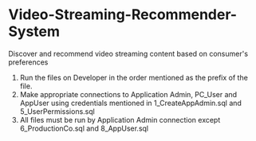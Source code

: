 # Video-Streaming-Recommender-System
Discover and recommend video streaming content based on consumer's preferences

1. Run the files on Developer in the order mentioned as the prefix of the file.
2. Make appropriate connections to Application Admin, PC_User and AppUser using credentials mentioned in 1_CreateAppAdmin.sql and 5_UserPermissions.sql
3. All files must be run by Application Admin connection except 6_ProductionCo.sql and 8_AppUser.sql
